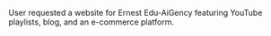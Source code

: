 User requested a website for Ernest Edu-AiGency featuring YouTube playlists, blog, and an e-commerce platform.